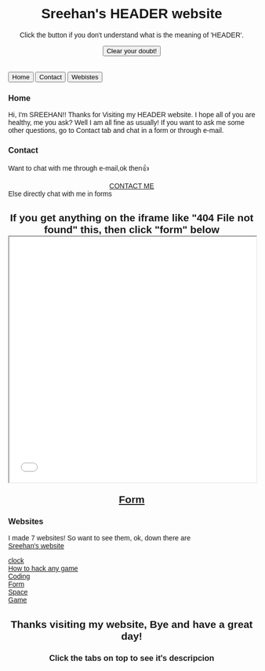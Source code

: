 <html>
<head>
<meta name="viewport" content="width=device-width, initial-scale=1">
<style>
body {font-family: Arial;}

/* Style the tab */
.tab {
  overflow: hidden;
  border: 1px solid #ccc;
  background-color: #f1f1f1;
}

/* Style the buttons inside the tab */
.tab button {
  background-color: inherit;
  float: left;
  border: none;
  outline: none;
  cursor: pointer;
  padding: 14px 16px;
  transition: 0.3s;
  font-size: 17px;
}

/* Change background color of buttons on hover */
.tab button:hover {
  background-color: #ddd;
}

/* Create an active/current tablink class */
.tab button.active {
  background-color: #ccc;
}

/* Style the tab content */
.tabcontent {
  display: none;
  padding: 6px 12px;
  border: 1px solid #ccc;
  border-top: none;
}
</style>
</head>
<body>

<h1 align="center"> Sreehan's HEADER website </h1>
<center> <script>
  function myFunction() {
    document.getElementById("demo").innerHTML = "The word 'HEADER' means headquarter and + website which is equal to headquarter website. This means that this website is my headquarter website. got it?";
  }
  </script>
<p id="demo">Click the button if you don't understand what is the meaning of 'HEADER'.</p>
<button type="button" onclick="myFunction()">Clear your doubt!</button> </center>
<br>
<br>

<div class="tab">
  <button class="tablinks" onclick="openCity(event, 'Home')">Home</button>
  <button class="tablinks" onclick="openCity(event, 'Contact')">Contact</button>
  <button class="tablinks" onclick="openCity(event, 'Websites')">Webistes</button>
</div>

<div id="Home" class="tabcontent">
  <h3>Home</h3>
  <p>Hi, I'm SREEHAN!! Thanks for Visiting my HEADER website.
     I hope all of you are healthy, me you ask? Well I am all fine as usually! If you want to ask me some other questions, go to Contact tab and chat in a form or through e-mail. </p>
</div>

<div id="Contact" class="tabcontent">
  <h3>Contact</h3>
  <p>Want to chat with me through e-mail,ok then👍</p> 
  <center> <a class="btn" href="mailto:asreehan@outlook.com">CONTACT ME</a> </center>
  Else directly chat with me in forms
  <h2> <center> If you get anything on the iframe like "404 File not found" this, then click "form" below
<iframe src="demo_iframe.htm" name="iframe_a" height="500px" width="100%" title="Iframe Example"></iframe>

<p><a href="https://sreehanadgopula.github.io/Form/" target="iframe_a">Form</a></p>
</div>

<div id="Websites" class="tabcontent">
  <h3>Websites</h3>
  <p>I made 7 websites! So want to see them, ok, down there are<br>
  <a class="btn" href="https://sreehanadgopula.github.io/Sreehan-s-website/">Sreehan's website</a></p><a class="btn" href="https://sreehanadgopula.github.io/clock/">clock </a><br> <a class="btn" href="https://sreehanadgopula.github.io/How-to-hack-any-game/">How to hack any game</a><br>
  <a class="btn" href="https://sreehanadgopula.github.io/Coding/" >Coding </a><br>
  <a class="btn" href="https://sreehanadgopula.github.io/Form/">Form </a><br>
  <a class="btn" href="https://sreehanadgopula.github.io/SPACE/">Space </a><br>
  <a class="btn" href="https://sreehanadgopula.github.io/Game/">Game </a><br>
  <h2 align="center"> Thanks visiting my website, Bye and have a great day! </h2> 
</div>
<h3> <center> Click the tabs on top to see it's descripcion </center> </h3>

<script>
function openCity(evt, cityName) {
  var i, tabcontent, tablinks;
  tabcontent = document.getElementsByClassName("tabcontent");
  for (i = 0; i < tabcontent.length; i++) {
    tabcontent[i].style.display = "none";
  }
  tablinks = document.getElementsByClassName("tablinks");
  for (i = 0; i < tablinks.length; i++) {
    tablinks[i].className = tablinks[i].className.replace(" active", "");
  }
  document.getElementById(cityName).style.display = "block";
  evt.currentTarget.className += " active";
}
</script>
   

